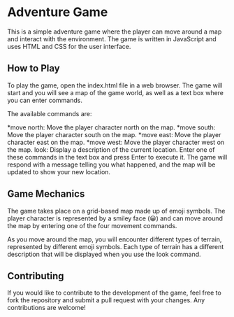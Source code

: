 # Adventure Game

This is a simple adventure game where the player can move around a map and interact with the environment. The game is written in JavaScript and uses HTML and CSS for the user interface.

## How to Play
To play the game, open the index.html file in a web browser. The game will start and you will see a map of the game world, as well as a text box where you can enter commands.

The available commands are:

*move north: Move the player character north on the map.
*move south: Move the player character south on the map.
*move east: Move the player character east on the map.
*move west: Move the player character west on the map.
look: Display a description of the current location.
Enter one of these commands in the text box and press Enter to execute it. The game will respond with a message telling you what happened, and the map will be updated to show your new location.

## Game Mechanics
The game takes place on a grid-based map made up of emoji symbols. The player character is represented by a smiley face (😀) and can move around the map by entering one of the four movement commands.

As you move around the map, you will encounter different types of terrain, represented by different emoji symbols. Each type of terrain has a different description that will be displayed when you use the look command.

## Contributing
If you would like to contribute to the development of the game, feel free to fork the repository and submit a pull request with your changes. Any contributions are welcome!